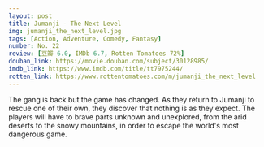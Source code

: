 ```yaml
---
layout: post 
title: Jumanji - The Next Level
img: jumanji_the_next_level.jpg
tags: [Action, Adventure, Comedy, Fantasy]
number: No. 22
review: [豆瓣 6.0, IMDb 6.7, Rotten Tomatoes 72%]
douban_link: https://movie.douban.com/subject/30128985/
imdb_link: https://www.imdb.com/title/tt7975244/
rotten_link: https://www.rottentomatoes.com/m/jumanji_the_next_level
---
```


The gang is back but the game has changed. As they return to Jumanji to rescue one of their own, they discover that nothing is as they expect. The players will have to brave parts unknown and unexplored, from the arid deserts to the snowy mountains, in order to escape the world's most dangerous game.